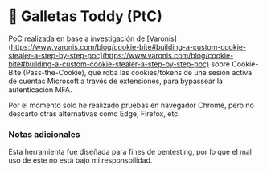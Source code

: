                 
# :cookie: Galletas Toddy (PtC)

PoC realizada en base a investigación de [Varonis](https://www.varonis.com/blog/cookie-bite#building-a-custom-cookie-stealer-a-step-by-step-poc](https://www.varonis.com/blog/cookie-bite#building-a-custom-cookie-stealer-a-step-by-step-poc) sobre Cookie-Bite (Pass-the-Cookie), que roba las cookies/tokens de una sesión activa de cuentas Microsoft a través de extensiones, para bypassear la autenticación MFA.

Por el momento solo he realizado pruebas en navegador Chrome, pero no descarto otras alternativas como Edge, Firefox, etc.

### Notas adicionales

Esta herramienta fue diseñada para fines de pentesting, por lo que el mal uso de este no está bajo mi responsbilidad.







